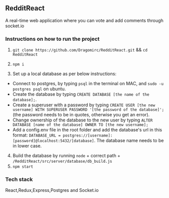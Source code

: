 ## RedditReact



A real-time web application where you can vote and add comments through socket.io

### Instructions on how to run the project

1. `git clone https://github.com/Dragomirc/RedditReact.git` && `cd RedditReact`

2. `npm i`
3. Set up a local database as per below instructions:

* Connect to postgres, by typing `psql` in the terminal on MAC, and `sudo -u postgres psql` on ubuntu.
* Create the database by typing `CREATE DATABASE [the name of the database];`.
* Create a superuser with a password by typing `CREATE USER [the new username] WITH SUPERUSER PASSWORD '[the password of the database]';` (the password needs to be in quotes, otherwise you get an error).
* Change ownership of the database to the new user by typing `ALTER DATABASE [name of the database] OWNER TO [the new username];`
* Add a config.env file in the root folder and add the database's url in this format: `DATABASE_URL = postgres://[username]:[password]@localhost:5432/[database]`. The database name needs to be in lower case.

4. Build the database by running `node` + correct path + `/RedditReact/src/server/database/db_build.js`
5. `npm start`

### Tech stack

React,Redux,Express,Postgres and Socket.io
